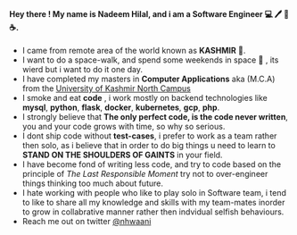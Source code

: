 #### Hey there ! My name is Nadeem Hilal, and i am a **Software Engineer** :computer: :pen: :notebook: :coffee:.
- I came from remote area of the world known as **KASHMIR** :sunrise_over_mountains:. 
- I want to do a space-walk, and spend some weekends in space :rocket: , its wierd but i want to do it one day.
- I have completed my masters in **Computer Applications** aka (M.C.A) from the [University of Kashmir North Campus](http://northcampus.uok.edu.in/)
- I smoke and eat **code** , i work mostly on backend technologies like **mysql**, **python**, **flask**, **docker**, **kubernetes**, **gcp**, **php**.
- I strongly believe that **The only perfect code, is the code never written**, you and your code grows with time, so why so serious.
- I dont ship code without **test-cases**, i prefer to work as a team rather then solo, as i believe that in order to do big things u need to learn to **STAND ON THE SHOULDERS OF GAINTS** in your field.
- I have become fond of writing less code, and try to code based on the principle of *The Last Responsible Moment* try not to over-engineer things thinking too much about future.
- I hate working with people who like to play solo in Software team, i tend to like to share all my knowledge and skills with my team-mates inorder to grow in collabrative manner rather then indvidual selfish behaviours.
- Reach me out on twitter [@nhwaani](https://twitter.com/nhwaani)
